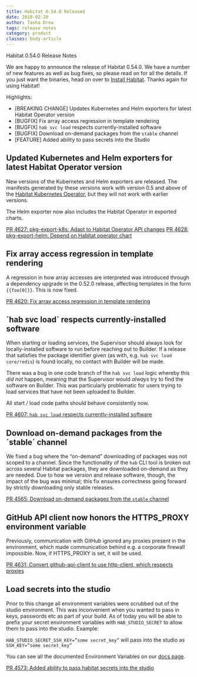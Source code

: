 ```yaml
---
title: Habitat 0.54.0 Released
date: 2018-02-20
author: Tasha Drew
tags: release notes
category: product
classes: body-article
---
```


Habitat 0.54.0 Release Notes

We are happy to announce the release of Habitat 0.54.0. We have a number of new features as well as bug fixes, so please read on for all the details. If you just want the binaries, head on over to [Install Habitat](https://www.habitat.sh/docs/using-habitat/#install-habitat). Thanks again for using Habitat!

Highlights: 

* [BREAKING CHANGE] Updates Kubernetes and Helm exporters for latest Habitat Operator version
* [BUGFIX] Fix array access regression in template rendering
* [BUGFIX] `hab svc load` respects currently-installed software
* [BUGFIX] Download on-demand packages from the `stable` channel
* [FEATURE] Added ability to pass secrets into the Studio


<h2> Updated Kubernetes and Helm exporters for latest Habitat Operator version </h2>

New versions of the Kubernetes and Helm exporters are released. The manifests generated by these versions work with version 0.5 and above of the [Habitat Kubernetes Operator](https://github.com/habitat-sh/habitat-operator), but they will not work with earlier versions.

The Helm exporter now also includes the Habitat Operator in exported charts.

[PR 4627: pkg-export-k8s: Adapt to Habitat Operator API changes](https://github.com/habitat-sh/habitat/pull/4627)
[PR 4628: pkg-export-helm: Depend on Habitat operator chart](https://github.com/habitat-sh/habitat/pull/4628) 

<h2> Fix array access regression in template rendering </h2> 

A regression in how array accesses are interpreted was introduced through a dependency upgrade in the 0.52.0 release, affecting templates in the form `{{foo[0]}}`. This is now fixed.

[PR 4620: Fix array access regression in template rendering](https://github.com/habitat-sh/habitat/pull/4620)

<h2> `hab svc load` respects currently-installed software </h2>

When starting or loading services, the Supervisor should always look for locally-installed software to run before reaching out to Builder. If a release that satisfies the package identifier given (as with, e.g. `hab svc load core/redis`) is found locally, no contact with Builder will be made. 

There was a bug in one code branch of the `hab svc load` logic whereby this _did not_ happen, meaning that the Supervisor would _always_ try to find the software on Builder. This was particularly problematic for users trying to load services that have not been uploaded to Builder.

All start / load code paths should behave consistently now.

[PR 4607: `hab svc load` respects currently-installed software](https://github.com/habitat-sh/habitat/pull/4607) 

<h2> Download on-demand packages from the `stable` channel </h2>

We fixed a bug where the “on-demand” downloading of packages was not scoped to a channel. Since the functionality of the `hab` CLI tool is broken out across several Habitat packages, they are downloaded on-demand as they are needed. Due to how we version and release software, though, the impact of the bug was minimal; this fix ensures correctness going forward by strictly downloading only stable releases.

[PR 4565: Download on-demand packages from the `stable` channel](https://github.com/habitat-sh/habitat/pull/4565)

<h2> GitHub API client now honors the HTTPS_PROXY environment variable </h2>

Previously, communication with GitHub ignored any proxies present in the environment, which made communication behind e.g. a corporate firewall impossible. Now, if HTTPS_PROXY is set, it will be used.

[PR 4631: Convert github-api-client to use http-client, which respects proxies](https://github.com/habitat-sh/habitat/pull/4631)


<h2> Load secrets into the studio </h2>

Prior to this change all environment variables were scrubbed out of the studio environment. This was inconvenient when you wanted to pass in keys, passwords etc as part of your build. As of today you will be able to prefix your secret environment variables with `HAB_STUDIO_SECRET` to allow them to pass into the studio. Example: 

`HAB_STUDIO_SECRET_SSH_KEY=”some secret_key”` will pass into the studio as `SSH_KEY=”some secret_key”`

You can see all the documented Environment Variables on our [docs page](https://www.habitat.sh/docs/reference/#environment-variables). 

[PR 4573: Added ability to pass habitat secrets into the studio](https://github.com/habitat-sh/habitat/pull/4573) 







